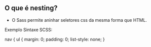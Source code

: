## O que é nesting?

- O Sass permite aninhar seletores css da mesma forma que HTML.

Exemplo
Sintaxe SCSS:

nav {
  ul {
    margin: 0;
    padding: 0;
    list-style: none;
  }